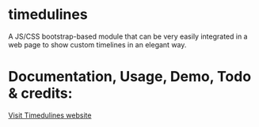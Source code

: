 # timedulines
A JS/CSS bootstrap-based module that can be very easily integrated in a web page to show custom timelines in an elegant way.

# Documentation, Usage, Demo, Todo & credits:
[Visit Timedulines website](http://medunes.net/timedulines)

